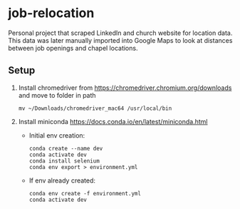 # job-relocation
Personal project that scraped LinkedIn and church website for location data.  This data was later manually imported into Google Maps to look at distances between job openings and chapel locations.

## Setup
1. Install chromedriver from
    https://chromedriver.chromium.org/downloads and move to folder in path
    ```
    mv ~/Downloads/chromedriver_mac64 /usr/local/bin
    ```

1. Install miniconda https://docs.conda.io/en/latest/miniconda.html
    - Initial env creation:
        ```
        conda create --name dev
        conda activate dev
        conda install selenium
        conda env export > environment.yml
        ```

    - If env already created:

        ```
        conda env create -f environment.yml
        conda activate dev
        ```
